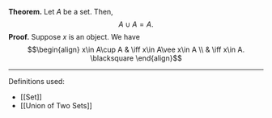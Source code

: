 **Theorem.** Let $A$ be a set. Then, $$A\cup A=A.$$
**Proof.** Suppose $x$ is an object. We have
$$\begin{align}
x\in A\cup A & \iff x\in A\vee x\in A \\
 & \iff x\in A. \blacksquare
\end{align}$$
***
Definitions used:
- [[Set]]
- [[Union of Two Sets]]